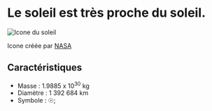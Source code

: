 # Le soleil est très proche du soleil.

![Icone du soleil](https://fr.wikipedia.org/wiki/Soleil#/media/Fichier:Solar_prominence_from_STEREO_spacecraft_September_29,_2008.jpg)

Icone créée par [NASA]( https://fr.wikipedia.org/wiki/Soleil#/media/Fichier:Solar_prominence_from_STEREO_spacecraft_September_29,_2008.jpg ) 

## Caractéristiques

- Masse : 1.9885 x 10<sup>30</sup> kg
- Diamètre : 1 392 684 km
- Symbole : &#x2609;;

